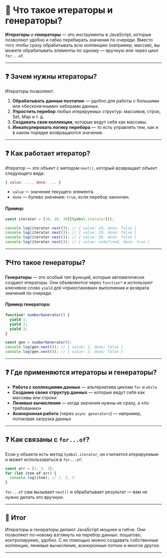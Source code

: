 # 📌 Что такое итераторы и генераторы?

**Итераторы** и **генераторы** — это инструменты в JavaScript, которые позволяют удобно и гибко перебирать значения по очереди. Вместо того чтобы сразу обрабатывать всю коллекцию (например, массив), вы можете обрабатывать элементы по одному — вручную или через цикл `for...of`.

---

## ❓ Зачем нужны итераторы?

Итераторы позволяют:

1. **Обрабатывать данные поэтапно** — удобно для работы с большими или «бесконечными» наборами данных.
2. **Упростить перебор** любых итерируемых структур: массивов, строк, Set, Map и т. д.
3. **Создавать свои коллекции**, которые ведут себя как массивы.
4. **Инкапсулировать логику перебора** — то есть управлять тем, как и в каком порядке возвращаются значения.

---

## ❓ Как работает итератор?

Итератор — это объект с методом `next()`, который возвращает объект следующего вида:

```javascript
{ value: ..., done: ... }
```

* `value` — значение текущего элемента.
* `done` — булево значение: `true`, если перебор закончен.

#### Пример:

```javascript
const iterator = [10, 20, 30][Symbol.iterator]();

console.log(iterator.next()); // { value: 10, done: false }
console.log(iterator.next()); // { value: 20, done: false }
console.log(iterator.next()); // { value: 30, done: false }
console.log(iterator.next()); // { value: undefined, done: true }
```

---

## ❓Что такое генераторы?

**Генераторы** — это особый тип функций, которые автоматически создают итераторы. Они объявляются через `function*` и используют ключевое слово `yield` для «приостановки» выполнения и возврата значений по очереди.

#### Пример генератора:

```javascript
function* numberGenerator() {
  yield 1;
  yield 2;
  yield 3;
}

const gen = numberGenerator();
console.log(gen.next()); // { value: 1, done: false }
console.log(gen.next()); // { value: 2, done: false }
```

---

## ❓ Где применяются итераторы и генераторы?

*  **Работа с коллекциями данных** — альтернатива циклам `for` и `while`
*  **Создание своих структур данных** — которые ведут себя как массивы или строки
*  **Ленивые вычисления** — когда значения нужны не сразу, а «по требованию»
*  **Асинхронная работа** (через `async generators`) — например, потоковая загрузка данных

---

## ❓ Как связаны с `for...of`?

Если у объекта есть метод `Symbol.iterator`, он считается *итерируемым* и может использоваться в `for...of`:

```javascript
const arr = [1, 2, 3];
for (let item of arr) {
  console.log(item); // 1, 2, 3
}
```

`for...of` сам вызывает `next()` и обрабатывает результат — вам не нужно делать это вручную.

---

## 🎯 Итог

Итераторы и генераторы делают JavaScript мощнее и гибче. Они позволяют по-новому взглянуть на перебор данных: пошагово, контролируемо, удобно. С их помощью можно создавать собственные коллекции, ленивые вычисления, асинхронные потоки и многое другое.

---
